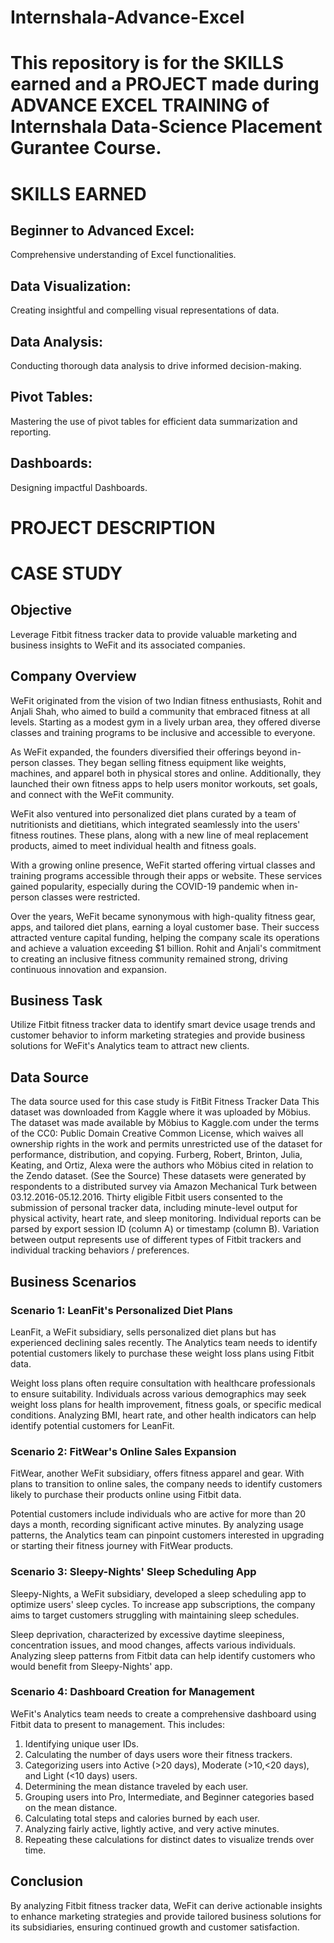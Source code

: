 # Internshala-Advance-Excel
# This repository is for the SKILLS earned and a PROJECT made during ADVANCE EXCEL TRAINING of Internshala Data-Science Placement Gurantee Course.

# SKILLS EARNED
## Beginner to Advanced Excel: 
Comprehensive understanding of Excel functionalities.

## Data Visualization: 
Creating insightful and compelling visual representations of data.

## Data Analysis: 
Conducting thorough data analysis to drive informed decision-making.

## Pivot Tables: 
Mastering the use of pivot tables for efficient data summarization and reporting.

## Dashboards: 
Designing impactful Dashboards.


# PROJECT DESCRIPTION
# CASE STUDY

## Objective

Leverage Fitbit fitness tracker data to provide valuable marketing and business insights to WeFit and its associated companies.

## Company Overview

WeFit originated from the vision of two Indian fitness enthusiasts, Rohit and Anjali Shah, who aimed to build a community that embraced fitness at all levels. Starting as a modest gym in a lively urban area, they offered diverse classes and training programs to be inclusive and accessible to everyone.

As WeFit expanded, the founders diversified their offerings beyond in-person classes. They began selling fitness equipment like weights, machines, and apparel both in physical stores and online. Additionally, they launched their own fitness apps to help users monitor workouts, set goals, and connect with the WeFit community.

WeFit also ventured into personalized diet plans curated by a team of nutritionists and dietitians, which integrated seamlessly into the users' fitness routines. These plans, along with a new line of meal replacement products, aimed to meet individual health and fitness goals.

With a growing online presence, WeFit started offering virtual classes and training programs accessible through their apps or website. These services gained popularity, especially during the COVID-19 pandemic when in-person classes were restricted.

Over the years, WeFit became synonymous with high-quality fitness gear, apps, and tailored diet plans, earning a loyal customer base. Their success attracted venture capital funding, helping the company scale its operations and achieve a valuation exceeding $1 billion. Rohit and Anjali's commitment to creating an inclusive fitness community remained strong, driving continuous innovation and expansion.

## Business Task

Utilize Fitbit fitness tracker data to identify smart device usage trends and customer behavior to inform marketing strategies and provide business solutions for WeFit's Analytics team to attract new clients.

## Data Source

The data source used for this case study is FitBit Fitness Tracker Data This dataset was downloaded from Kaggle where it was uploaded by Möbius. The dataset was made available by Möbius to Kaggle.com under the terms of the CC0: Public Domain Creative Common License, which waives all ownership rights in the work and permits unrestricted use of the dataset for performance, distribution, and copying. Furberg, Robert, Brinton, Julia, Keating, and Ortiz, Alexa were the authors who Möbius cited in relation to the Zendo dataset. (See the Source) These datasets were generated by respondents to a distributed survey via Amazon Mechanical Turk between 03.12.2016-05.12.2016. Thirty eligible Fitbit users consented to the submission of personal tracker data, including minute-level output for physical activity, heart rate, and sleep monitoring. Individual reports can be parsed by export session ID (column A) or timestamp (column B). Variation between output represents use of different types of Fitbit trackers and individual tracking behaviors / preferences.

## Business Scenarios

### Scenario 1: LeanFit's Personalized Diet Plans

LeanFit, a WeFit subsidiary, sells personalized diet plans but has experienced declining sales recently. The Analytics team needs to identify potential customers likely to purchase these weight loss plans using Fitbit data.

Weight loss plans often require consultation with healthcare professionals to ensure suitability. Individuals across various demographics may seek weight loss plans for health improvement, fitness goals, or specific medical conditions. Analyzing BMI, heart rate, and other health indicators can help identify potential customers for LeanFit.

### Scenario 2: FitWear's Online Sales Expansion

FitWear, another WeFit subsidiary, offers fitness apparel and gear. With plans to transition to online sales, the company needs to identify customers likely to purchase their products online using Fitbit data.

Potential customers include individuals who are active for more than 20 days a month, recording significant active minutes. By analyzing usage patterns, the Analytics team can pinpoint customers interested in upgrading or starting their fitness journey with FitWear products.

### Scenario 3: Sleepy-Nights' Sleep Scheduling App

Sleepy-Nights, a WeFit subsidiary, developed a sleep scheduling app to optimize users' sleep cycles. To increase app subscriptions, the company aims to target customers struggling with maintaining sleep schedules.

Sleep deprivation, characterized by excessive daytime sleepiness, concentration issues, and mood changes, affects various individuals. Analyzing sleep patterns from Fitbit data can help identify customers who would benefit from Sleepy-Nights' app.

### Scenario 4: Dashboard Creation for Management

WeFit's Analytics team needs to create a comprehensive dashboard using Fitbit data to present to management. This includes:

1. Identifying unique user IDs.
2. Calculating the number of days users wore their fitness trackers.
3. Categorizing users into Active (>20 days), Moderate (>10,<20 days), and Light (<10 days) users.
4. Determining the mean distance traveled by each user.
5. Grouping users into Pro, Intermediate, and Beginner categories based on the mean distance.
6. Calculating total steps and calories burned by each user.
7. Analyzing fairly active, lightly active, and very active minutes.
8. Repeating these calculations for distinct dates to visualize trends over time.

## Conclusion

By analyzing Fitbit fitness tracker data, WeFit can derive actionable insights to enhance marketing strategies and provide tailored business solutions for its subsidiaries, ensuring continued growth and customer satisfaction.


